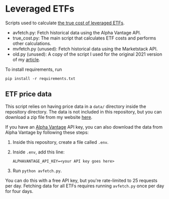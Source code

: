 # Leveraged ETFs

Scripts used to calculate [the true cost of leveraged ETFs](https://mdickens.me/2021/03/04/true_cost_of_leveraged_etfs/).

- avfetch.py: Fetch historical data using the Alpha Vantage API.
- true_cost.py: The main script that calculates ETF costs and performs other calculations.
- mvfetch.py (unused): Fetch historical data using the Marketstack API.
- old.py (unused): A copy of the script I used for the original 2021 version of my [article](https://mdickens.me/2021/03/04/true_cost_of_leveraged_etfs/).

To install requirements, run

    pip install -r requirements.txt

## ETF price data

This script relies on having price data in a `data/` directory inside the repository directory. The data is not included in this repository, but you can download a zip file from my website [here](https://mdickens.me/materials/leveraged-etfs-data.zip).

If you have an [Alpha Vantage](https://www.alphavantage.co/) API key, you can also download the data from Alpha Vantage by following these steps:

1. Inside this repository, create a file called `.env`.
2. Inside `.env`, add this line:

       ALPHAVANTAGE_API_KEY=<your API key goes here>

3. Run `python avfetch.py`.

You can do this with a free API key, but you're rate-limited to 25 requests per day. Fetching data for all ETFs requires running `avfetch.py` once per day for four days.
